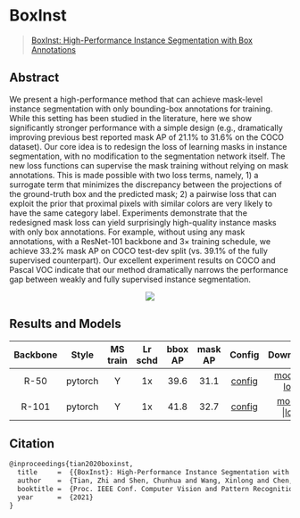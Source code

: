 # BoxInst

> [BoxInst: High-Performance Instance Segmentation with Box Annotations](https://arxiv.org/pdf/2012.02310.pdf)

<!-- [ALGORITHM] -->

## Abstract

We present a high-performance method that can achieve mask-level instance segmentation with only bounding-box annotations for training. While this setting has been studied in the literature, here we show significantly stronger performance with a simple design (e.g., dramatically improving previous best reported mask AP of 21.1% to 31.6% on the COCO dataset). Our core idea is to redesign the loss
of learning masks in instance segmentation, with no modification to the segmentation network itself. The new loss functions can supervise the mask training without relying on mask annotations. This is made possible with two loss terms, namely, 1) a surrogate term that minimizes the discrepancy between the projections of the ground-truth box and the predicted mask; 2) a pairwise loss that can exploit the prior that proximal pixels with similar colors are very likely to have the same category label. Experiments demonstrate that the redesigned mask loss can yield surprisingly high-quality instance masks with only box annotations. For example, without using any mask annotations, with a ResNet-101 backbone and 3× training schedule, we achieve 33.2% mask AP on COCO test-dev split (vs. 39.1% of the fully supervised counterpart). Our excellent experiment results on COCO and Pascal VOC indicate that our method dramatically narrows the performance gap between weakly and fully supervised instance segmentation.

<div align=center>
<img src="https://user-images.githubusercontent.com/57584090/209087723-756b76d7-5061-4000-a93c-df1194a439a0.png"/>
</div>

## Results and Models

| Backbone |  Style  | MS train | Lr schd | bbox AP | mask AP |                   Config                    |                                                                                                                                             Download                                                                                                                                              |
| :------: | :-----: | :------: | :-----: | :-----: | :-----: | :-----------------------------------------: | :-----------------------------------------------------------------------------------------------------------------------------------------------------------------------------------------------------------------------------------------------------------------------------------------------: |
|   R-50   | pytorch |    Y     |   1x    |  39.6   |  31.1   | [config](./boxinst_r50_fpn_ms-90k_coco.py)  |  [model](https://mmassets.onedl.ai/mmdetection/v3.0/boxinst/boxinst_r50_fpn_ms-90k_coco/boxinst_r50_fpn_ms-90k_coco_20221228_163052-6add751a.pth) \| [log](https://mmassets.onedl.ai/mmdetection/v3.0/boxinst/boxinst_r50_fpn_ms-90k_coco/boxinst_r50_fpn_ms-90k_coco_20221228_163052.log.json)   |
|  R-101   | pytorch |    Y     |   1x    |  41.8   |  32.7   | [config](./boxinst_r101_fpn_ms-90k_coco.py) | [model](https://mmassets.onedl.ai/mmdetection/v3.0/boxinst/boxinst_r101_fpn_ms-90k_coco/boxinst_r101_fpn_ms-90k_coco_20221229_145106-facf375b.pth) \|[log](https://mmassets.onedl.ai/mmdetection/v3.0/boxinst/boxinst_r101_fpn_ms-90k_coco/boxinst_r101_fpn_ms-90k_coco_20221229_145106.log.json) |

## Citation

```latex
@inproceedings{tian2020boxinst,
  title     =  {{BoxInst}: High-Performance Instance Segmentation with Box Annotations},
  author    =  {Tian, Zhi and Shen, Chunhua and Wang, Xinlong and Chen, Hao},
  booktitle =  {Proc. IEEE Conf. Computer Vision and Pattern Recognition (CVPR)},
  year      =  {2021}
}
```
